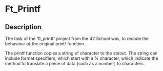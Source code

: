 # Ft_Printf

## Description


The task of the 'ft_printf' project from the 42 School was, to recode the behaviour of the original printf function. 

The printf function copies a string of character to the stdout.
The string can include format specifiers, which start with a % character, which indicate the method to translate a piece of data (such as a number) to characters.
